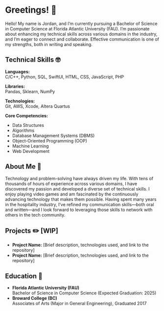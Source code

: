 # Greetings! 👋

Hello! My name is Jordan, and I’m currently pursuing a Bachelor of Science in Computer Science at Florida Atlantic University (FAU). I’m passionate about enhancing my technical skills across various domains in the industry, and I’m eager to connect and collaborate. Effective communication is one of my strengths, both in writing and speaking.

## Technical Skills 🤓

**Languages:**  
C/C++, Python, SQL, SwiftUI, HTML, CSS, JavaScript, PHP

**Libraries:**  
Pandas, Sklearn, NumPy

**Technologies:**  
Git, AWS, Xcode, Altera Quartus

**Core Competencies:**  
- Data Structures
- Algorithms
- Database Management Systems (DBMS)
- Object-Oriented Programming (OOP)
- Machine Learning
- Web Development

## About Me 📖

Technology and problem-solving have always driven my life. With tens of thousands of hours of experience across various domains, I have discovered my passion and developed a diverse set of technical skills. I enjoy playing video games and am fascinated by the continuously advancing technology that makes them possible. Having spent many years in the hospitality industry, I’ve refined my communication skills—both oral and written—and I look forward to leveraging those skills to network with others in the tech community.

## Projects ✏️ [WIP]

- **Project Name:** [Brief description, technologies used, and link to the repository]
- **Project Name:** [Brief description, technologies used, and link to the repository]

## Education 🏫

- **Florida Atlantic University (FAU)**  
  Bachelor of Science in Computer Science (Expected Graduation: 2025)
- **Broward College (BC)**  
  Associates of Arts (Major in General Engineering), Graduated 2017

